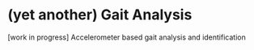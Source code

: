 # (yet another) Gait Analysis
[work in progress] Accelerometer based gait analysis and identification



